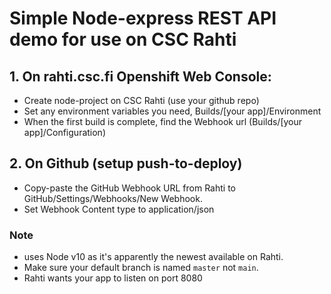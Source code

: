 # Simple Node-express REST API demo for use on CSC Rahti

## 1. On rahti.csc.fi Openshift Web Console:
- Create node-project on CSC Rahti (use your github repo)
- Set any environment variables you need, Builds/[your app]/Environment
- When the first build is complete, find the Webhook url (Builds/[your app]/Configuration)

## 2. On Github (setup push-to-deploy)
- Copy-paste the GitHub Webhook URL from Rahti to GitHub/Settings/Webhooks/New Webhook. 
- Set Webhook Content type to application/json

### Note
- uses Node v10 as it's apparently the newest available on Rahti.
- Make sure your default branch is named `master` not `main`.
- Rahti wants your app to listen on port 8080